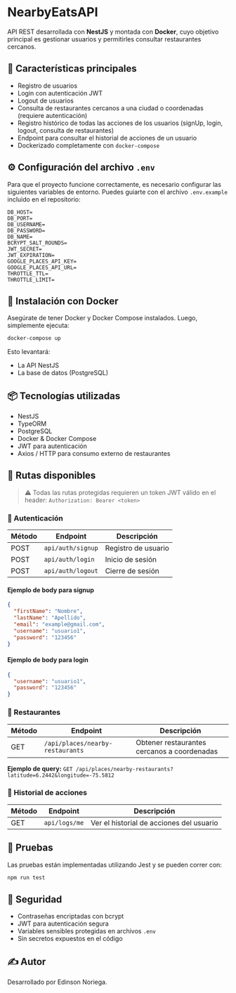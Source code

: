 # NearbyEatsAPI

API REST desarrollada con **NestJS** y montada con **Docker**, cuyo objetivo principal es gestionar usuarios y permitirles consultar restaurantes cercanos.

## 🚀 Características principales

- Registro de usuarios
- Login con autenticación JWT
- Logout de usuarios
- Consulta de restaurantes cercanos a una ciudad o coordenadas (requiere autenticación)
- Registro histórico de todas las acciones de los usuarios (signUp, login, logout, consulta de restaurantes)
- Endpoint para consultar el historial de acciones de un usuario
- Dockerizado completamente con `docker-compose`

## ⚙️ Configuración del archivo `.env`

Para que el proyecto funcione correctamente, es necesario configurar las siguientes variables de entorno. Puedes guiarte con el archivo `.env.example` incluido en el repositorio:

```env
DB_HOST=
DB_PORT=
DB_USERNAME=
DB_PASSWORD=
DB_NAME=
BCRYPT_SALT_ROUNDS=
JWT_SECRET=
JWT_EXPIRATION=
GOOGLE_PLACES_API_KEY=
GOOGLE_PLACES_API_URL=
THROTTLE_TTL=
THROTTLE_LIMIT=
```

## 🐳 Instalación con Docker

Asegúrate de tener Docker y Docker Compose instalados. Luego, simplemente ejecuta:

```bash
docker-compose up
````

Esto levantará:

* La API NestJS
* La base de datos (PostgreSQL)

## 📦 Tecnologías utilizadas

* NestJS
* TypeORM
* PostgreSQL
* Docker & Docker Compose
* JWT para autenticación
* Axios / HTTP para consumo externo de restaurantes

## 📁 Rutas disponibles

> ⚠️ Todas las rutas protegidas requieren un token JWT válido en el header:
> `Authorization: Bearer <token>`

### 🔐 Autenticación

| Método | Endpoint       | Descripción         |
| ------ | -------------- | ------------------- |
| POST   | `api/auth/signup` | Registro de usuario |
| POST   | `api/auth/login`  | Inicio de sesión    |
| POST   | `api/auth/logout` | Cierre de sesión    |

#### Ejemplo de body para signup

```json
{
  "firstName": "Nombre",
  "lastName": "Apellido",
  "email": "example@gmail.com",
  "username": "usuario1",
  "password": "123456"
}
```

#### Ejemplo de body para login

```json
{
  "username": "usuario1",
  "password": "123456"
}
```

### 📍 Restaurantes

| Método | Endpoint              | Descripción                                              |
| ------ | --------------------- | -------------------------------------------------------- |
| GET    | `/api/places/nearby-restaurants` | Obtener restaurantes cercanos a coordenadas |

**Ejemplo de query:**
`GET /api/places/nearby-restaurants?latitude=6.2442&longitude=-75.5812`

### 🧾 Historial de acciones

| Método | Endpoint   | Descripción                              |
| ------ | ---------- | ---------------------------------------- |
| GET    | `api/logs/me` | Ver el historial de acciones del usuario |

## 🧪 Pruebas

Las pruebas están implementadas utilizando Jest y se pueden correr con:

```bash
npm run test
```

## 🔐 Seguridad

* Contraseñas encriptadas con bcrypt
* JWT para autenticación segura
* Variables sensibles protegidas en archivos `.env`
* Sin secretos expuestos en el código

## ✍️ Autor

Desarrollado por Edinson Noriega.
